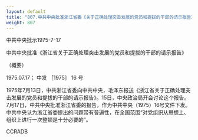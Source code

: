 ```yaml
---
layout: default
title: "807.中共中央批准浙江省委《关于正确处理突击发展的党员和提拔的干部的请示报告》（概要）"
weight: 807
---
```


中共中央批示1975-7-17

中共中央批准《浙江省关于正确处理突击发展的党员和提拔的干部的请示报告》

（概要）

1975.07.17； 中发 ［1975］ 16 号

1975年7月13日，中共浙江省委向中共中央，毛泽东报送《浙江省关于正确处理突击发展的党员和提拔的干部的请示报告》。15日，中央政治局开会讨论这个报告。7月17日，中共中央批准浙江省委的报告，作为中共中央（1975）16号文件下发。中共中央认为浙江省委提出的问题带有普遍性，在全国范围“对党组织从思想上、组织上进行一次整顿是十分必要的”。

CCRADB

